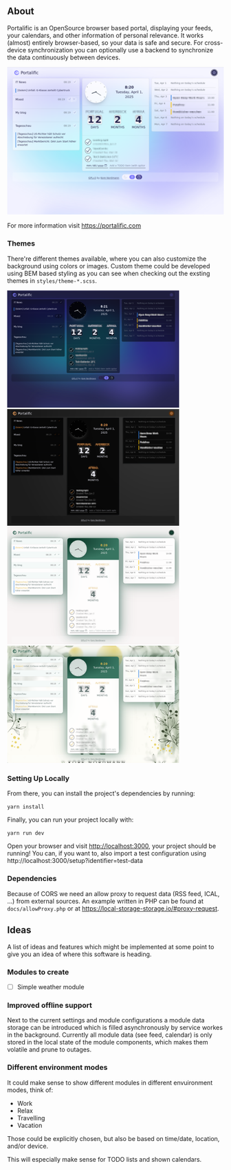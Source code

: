 ## About

Portalific is an OpenSource browser based portal, displaying your feeds, your
calendars, and other information of personal relevance. It works (almost)
entirely browser-based, so your data is safe and secure. For cross-device
synchronization you can optionally use a backend to synchronize the data
continuously between devices.

![Screenshot of Default Light Theme](images/screenshot-default-light.png)

For more information visit https://portalific.com

### Themes

There're different themes available, where you can also customize the
background using colors or images. Custom theme could be developed using BEM
based styling as you can see when checking out the exsting themes in
`styles/theme-*.scss`.

<img alt="Default Dark Theme" src="images/screenshot-default-dark.png" width="400" /> <img alt="Black Satin Theme" src="images/screenshot-black-satin.png" width="400" /> <img alt="Polished Nature Theme" src="images/screenshot-nature.png" width="400" /> <img alt="Nature Theme with background" src="images/screenshot-nature-bg.png" width="400" />

### Setting Up Locally

From there, you can install the project's dependencies by running:

```shell
yarn install
```

Finally, you can run your project locally with:

```shell
yarn run dev
```

Open your browser and visit <http://localhost:3000>, your project should be
running! You can, if you want to, also import a test configuration using
http://localhost:3000/setup?identifier=test-data

### Dependencies

Because of CORS we need an allow proxy to request data (RSS feed, ICAL, …) from
external sources. An example written in PHP can be found at
`docs/allowProxy.php` or at https://local-storage-storage.io/#proxy-request.

## Ideas

A list of ideas and features which might be implemented at some point to give
you an idea of where this software is heading.

### Modules to create

- [ ] Simple weather module

### Improved offline support

Next to the current settings and module configurations a module data storage
can be introduced which is filled asynchronously by service workes in the
background. Currently all module data (see feed, calendar) is only stored in
the local state of the module components, which makes them volatile and prune
to outages.

### Different environment modes

It could make sense to show different modules in different envuironment modes,
think of:

- Work
- Relax
- Travelling
- Vacation

Those could be explicitly chosen, but also be based on time/date, location,
and/or device.

This will especially make sense for TODO lists and shown calendars.
